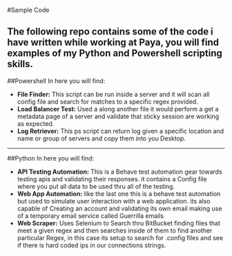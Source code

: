 #Sample Code

The following repo contains some of the code i have written while working at Paya,
you will find examples of my Python and Powershell scripting skills.
---
##Powershell
In here you will find:
   * **File Finder:** This script can be run inside a server and it will scan all config file and search for matches to a 
   specific regex provided.
   * **Load Balancer Test:** Used a along another file it would perform a get a metadata page of a server and validate that sticky session are working as expected.
   * **Log Retriever:** This ps script can return log given a specific location and name or group of servers and copy them into you Desktop.
---
##Python
In here you will find:
   * **API Testing Automation:** This is a Behave test automation gear towards testing apis and validating their responses.
   it contains a Config file where you put all data to be used thru all of the testing.
   * **Web App Automation:** like the last one this is a behave test automation but used to simulate user interaction with a web application.
    its also capable of Creating an account and validating its own email making use of a temporary email service called Guerrilla emails
   * **Web Scraper:** Uses Selenium to Search thru BitBucket finding files that meet a given regex and then searches inside of them to find another particular Regex,
   in this case its setup to search for .config files and see if there is hard coded ips in our connections strings.